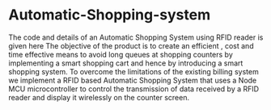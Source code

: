 # Automatic-Shopping-system
The code and details of an Automatic Shopping System using RFID reader is given here
The objective of the product is to create an efficient , cost and time effective means to avoid long queues at shopping counters by implementing a smart shopping cart and hence by introducing a smart shopping system.
To overcome the limitations of the existing billing system we implement a RFID based Automatic Shopping System that uses a Node MCU microcontroller to control the transmission of data received by a RFID reader and display it wirelessly on the counter screen.
